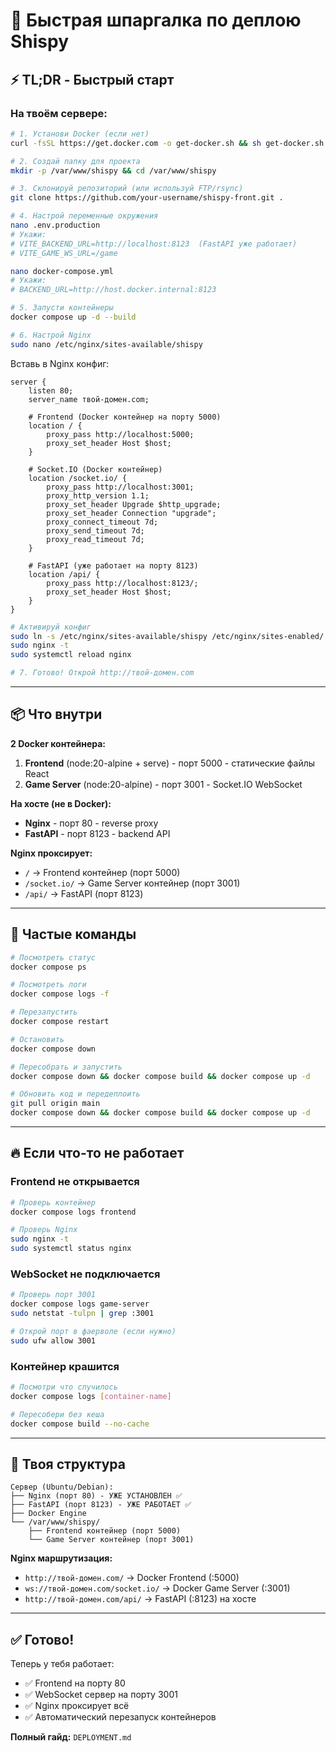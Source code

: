 # 🚀 Быстрая шпаргалка по деплою Shispy

## ⚡ TL;DR - Быстрый старт

### На твоём сервере:

```bash
# 1. Установи Docker (если нет)
curl -fsSL https://get.docker.com -o get-docker.sh && sh get-docker.sh

# 2. Создай папку для проекта
mkdir -p /var/www/shispy && cd /var/www/shispy

# 3. Склонируй репозиторий (или используй FTP/rsync)
git clone https://github.com/your-username/shispy-front.git .

# 4. Настрой переменные окружения
nano .env.production
# Укажи:
# VITE_BACKEND_URL=http://localhost:8123  (FastAPI уже работает)
# VITE_GAME_WS_URL=/game

nano docker-compose.yml
# Укажи:
# BACKEND_URL=http://host.docker.internal:8123

# 5. Запусти контейнеры
docker compose up -d --build

# 6. Настрой Nginx
sudo nano /etc/nginx/sites-available/shispy
```

Вставь в Nginx конфиг:
```nginx
server {
    listen 80;
    server_name твой-домен.com;

    # Frontend (Docker контейнер на порту 5000)
    location / {
        proxy_pass http://localhost:5000;
        proxy_set_header Host $host;
    }

    # Socket.IO (Docker контейнер)
    location /socket.io/ {
        proxy_pass http://localhost:3001;
        proxy_http_version 1.1;
        proxy_set_header Upgrade $http_upgrade;
        proxy_set_header Connection "upgrade";
        proxy_connect_timeout 7d;
        proxy_send_timeout 7d;
        proxy_read_timeout 7d;
    }

    # FastAPI (уже работает на порту 8123)
    location /api/ {
        proxy_pass http://localhost:8123/;
        proxy_set_header Host $host;
    }
}
```

```bash
# Активируй конфиг
sudo ln -s /etc/nginx/sites-available/shispy /etc/nginx/sites-enabled/
sudo nginx -t
sudo systemctl reload nginx

# 7. Готово! Открой http://твой-домен.com
```

---

## 📦 Что внутри

**2 Docker контейнера:**
1. **Frontend** (node:20-alpine + serve) - порт 5000 - статические файлы React
2. **Game Server** (node:20-alpine) - порт 3001 - Socket.IO WebSocket

**На хосте (не в Docker):**
- **Nginx** - порт 80 - reverse proxy
- **FastAPI** - порт 8123 - backend API

**Nginx проксирует:**
- `/` → Frontend контейнер (порт 5000)
- `/socket.io/` → Game Server контейнер (порт 3001)
- `/api/` → FastAPI (порт 8123)

---

## 🔄 Частые команды

```bash
# Посмотреть статус
docker compose ps

# Посмотреть логи
docker compose logs -f

# Перезапустить
docker compose restart

# Остановить
docker compose down

# Пересобрать и запустить
docker compose down && docker compose build && docker compose up -d

# Обновить код и передеплоить
git pull origin main
docker compose down && docker compose build && docker compose up -d
```

---

## 🔥 Если что-то не работает

### Frontend не открывается
```bash
# Проверь контейнер
docker compose logs frontend

# Проверь Nginx
sudo nginx -t
sudo systemctl status nginx
```

### WebSocket не подключается
```bash
# Проверь порт 3001
docker compose logs game-server
sudo netstat -tulpn | grep :3001

# Открой порт в фаерволе (если нужно)
sudo ufw allow 3001
```

### Контейнер крашится
```bash
# Посмотри что случилось
docker compose logs [container-name]

# Пересобери без кеша
docker compose build --no-cache
```

---

## 🎯 Твоя структура

```
Сервер (Ubuntu/Debian):
├── Nginx (порт 80) - УЖЕ УСТАНОВЛЕН ✅
├── FastAPI (порт 8123) - УЖЕ РАБОТАЕТ ✅
├── Docker Engine
└── /var/www/shispy/
    ├── Frontend контейнер (порт 5000)
    └── Game Server контейнер (порт 3001)
```

**Nginx маршрутизация:**
- `http://твой-домен.com/` → Docker Frontend (:5000)
- `ws://твой-домен.com/socket.io/` → Docker Game Server (:3001)
- `http://твой-домен.com/api/` → FastAPI (:8123) на хосте

---

## ✅ Готово!

Теперь у тебя работает:
- ✅ Frontend на порту 80
- ✅ WebSocket сервер на порту 3001
- ✅ Nginx проксирует всё
- ✅ Автоматический перезапуск контейнеров

**Полный гайд:** `DEPLOYMENT.md`
